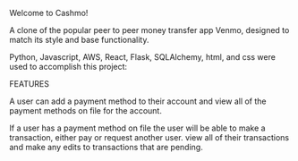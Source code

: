 
Welcome to Cashmo!

A clone of the popular peer to peer money transfer app Venmo, designed to match its style and base functionality.


Python, Javascript, AWS, React, Flask, SQLAlchemy, html, and css were used to accomplish this project:

FEATURES

A user can add a payment method to their account and view all of the payment methods on file for the account.

If a user has a payment method on file the user will be able to make a transaction, either pay or request another user. view all of their transactions and make any edits to transactions that are pending. 

